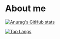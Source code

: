 # About me

[![Anurag's GitHub stats](https://github-readme-stats.vercel.app/api?username=kmanjt&count_private=true)](https://github.com/anuraghazra/github-readme-stats)

[![Top Langs](https://github-readme-stats.vercel.app/api/top-langs/?username=kmanjt&count_private=true)](https://github.com/anuraghazra/github-readme-stats)
